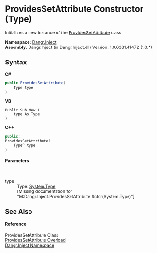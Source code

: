 # ProvidesSetAttribute Constructor (Type)
 

Initializes a new instance of the <a href="T_Dangr_Inject_ProvidesSetAttribute">ProvidesSetAttribute</a> class

**Namespace:**&nbsp;<a href="N_Dangr_Inject">Dangr.Inject</a><br />**Assembly:**&nbsp;Dangr.Inject (in Dangr.Inject.dll) Version: 1.0.6381.41472 (1.0.*)

## Syntax

**C#**<br />
``` C#
public ProvidesSetAttribute(
	Type type
)
```

**VB**<br />
``` VB
Public Sub New ( 
	type As Type
)
```

**C++**<br />
``` C++
public:
ProvidesSetAttribute(
	Type^ type
)
```


#### Parameters
&nbsp;<dl><dt>type</dt><dd>Type: <a href="http://msdn2.microsoft.com/en-us/library/42892f65" target="_blank">System.Type</a><br />\[Missing <param name="type"/> documentation for "M:Dangr.Inject.ProvidesSetAttribute.#ctor(System.Type)"\]</dd></dl>

## See Also


#### Reference
<a href="T_Dangr_Inject_ProvidesSetAttribute">ProvidesSetAttribute Class</a><br /><a href="Overload_Dangr_Inject_ProvidesSetAttribute__ctor">ProvidesSetAttribute Overload</a><br /><a href="N_Dangr_Inject">Dangr.Inject Namespace</a><br />